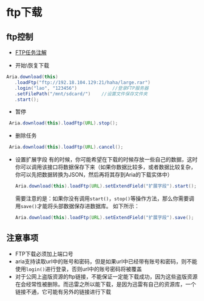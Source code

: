 # ftp下载

## ftp控制

* [FTP任务注解](http://aria.laoyuyu.me/aria_doc/start/annotation_explain.html#httpftp%E5%8D%95%E4%BB%BB%E5%8A%A1%E4%B8%8B%E8%BD%BD%E6%B3%A8%E8%A7%A3)

* 开始\恢复下载
 ```java
 Aria.download(this)
    .loadFtp("ftp://192.18.104.129:21/haha/large.rar")
    .login("lao", "123456")				//登录FTP服务器
    .setFilePath("/mnt/sdcard/")	//设置文件保存文件夹
    .start();
```

* 暂停
 ```java
  Aria.download(this).loadFtp(URL).stop();
 ```

* 删除任务
 ```java
  Aria.download(this).loadFtp(URL).cancel();
 ```

* 设置扩展字段
有的时候，你可能希望在下载的时候存放一些自己的数据，这时你可以调用该接口将数据保存下来（如果你数据比较多，或者数据比较复杂，你可以先把数据转换为JSON，然后再将其存到Aria的下载实体中）

  ```java
  Aria.download(this).loadFtp(URL).setExtendField("扩展字段").start();
  ```
  需要注意的是：如果你没有调用`start()`，`stop()`等操作方法，那么你需要调用`save()`才能将头部数据保存进数据库。
  如下所示：
  ```java
  Aria.download(this).loadFtp(URL).setExtendField("扩展字段").save();
  ```


## 注意事项
* FTP下载必须加上端口号
* aria支持读取url中的账号和密码，但是如果url中已经带有账号和密码，则不能使用`login()`进行登录，否则url中的账号密码将被覆盖
* 对于公网上盗版资源的ftp链接，不能保证一定能下载成功，因为这些盗版资源在会经常性被删除。而迅雷之所以能下载，是因为迅雷有自己的资源库，一个链接不通，它可能有另外的链接进行下载